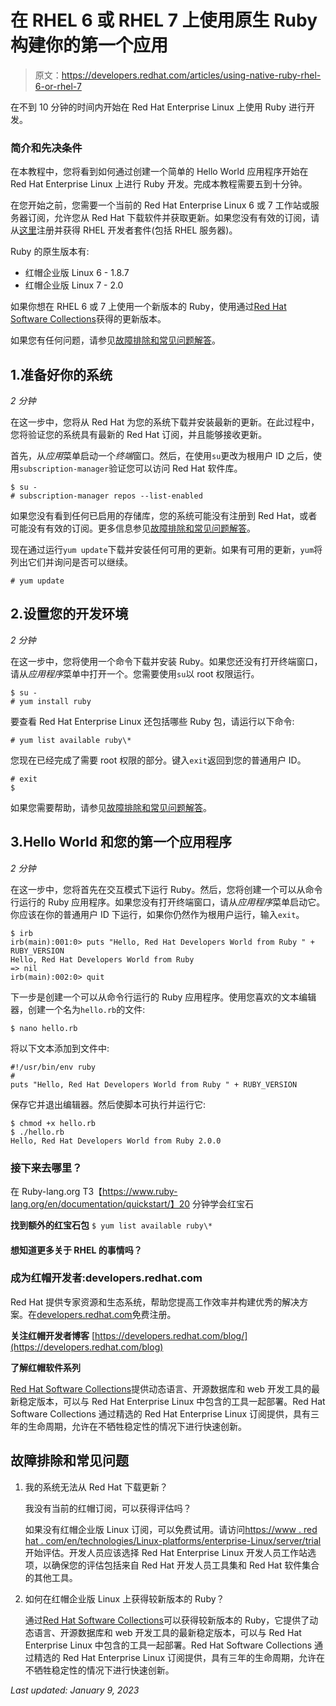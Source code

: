 # 在 RHEL 6 或 RHEL 7 上使用原生 Ruby 构建你的第一个应用

> 原文：<https://developers.redhat.com/articles/using-native-ruby-rhel-6-or-rhel-7>

在不到 10 分钟的时间内开始在 Red Hat Enterprise Linux 上使用 Ruby 进行开发。

### 简介和先决条件

在本教程中，您将看到如何通过创建一个简单的 Hello World 应用程序开始在 Red Hat Enterprise Linux 上进行 Ruby 开发。完成本教程需要五到十分钟。

在您开始之前，您需要一个当前的 Red Hat Enterprise Linux 6 或 7 工作站或服务器订阅，允许您从 Red Hat 下载软件并获取更新。如果您没有有效的订阅，请从[这里](https://developers.redhat.com/downloads/)注册并获得 RHEL 开发者套件(包括 RHEL 服务器)。

Ruby 的原生版本有:

*   红帽企业版 Linux 6 - 1.8.7
*   红帽企业版 Linux 7 - 2.0

如果你想在 RHEL 6 或 7 上使用一个新版本的 Ruby，使用通过[Red Hat Software Collections](https://developers.redhat.com/products/softwarecollections/overview/)获得的更新版本。

如果您有任何问题，请参见[故障排除和常见问题解答](#TroubleshootingandFAQ3)。

## 1.准备好你的系统

*2 分钟*

在这一步中，您将从 Red Hat 为您的系统下载并安装最新的更新。在此过程中，您将验证您的系统具有最新的 Red Hat 订阅，并且能够接收更新。

首先，从*应用*菜单启动一个*终端*窗口。然后，在使用`su`更改为根用户 ID 之后，使用`subscription-manager`验证您可以访问 Red Hat 软件库。

```
$ su -
# subscription-manager repos --list-enabled
```

如果您没有看到任何已启用的存储库，您的系统可能没有注册到 Red Hat，或者可能没有有效的订阅。更多信息参见[故障排除和常见问题解答](#TroubleshootingandFAQ3)。

现在通过运行`yum update`下载并安装任何可用的更新。如果有可用的更新，`yum`将列出它们并询问是否可以继续。

`# yum update`

## 2.设置您的开发环境

*2 分钟*

在这一步中，您将使用一个命令下载并安装 Ruby。如果您还没有打开终端窗口，请从*应用程序*菜单中打开一个。您需要使用`su`以 root 权限运行。

```
$ su -
# yum install ruby
```

要查看 Red Hat Enterprise Linux 还包括哪些 Ruby 包，请运行以下命令:

`# yum list available ruby\*`

您现在已经完成了需要 root 权限的部分。键入`exit`返回到您的普通用户 ID。

```
# exit
$
```

如果您需要帮助，请参见[故障排除和常见问题解答](#TroubleshootingandFAQ3)。

## 3.Hello World 和您的第一个应用程序

*2 分钟*

在这一步中，您将首先在交互模式下运行 Ruby。然后，您将创建一个可以从命令行运行的 Ruby 应用程序。如果您没有打开终端窗口，请从*应用程序*菜单启动它。你应该在你的普通用户 ID 下运行，如果你仍然作为根用户运行，输入`exit`。

```
$ irb
irb(main):001:0> puts "Hello, Red Hat Developers World from Ruby " + RUBY_VERSION
Hello, Red Hat Developers World from Ruby
=> nil
irb(main):002:0> quit
```

下一步是创建一个可以从命令行运行的 Ruby 应用程序。使用您喜欢的文本编辑器，创建一个名为`hello.rb`的文件:

`$ nano hello.rb`

将以下文本添加到文件中:

```
#!/usr/bin/env ruby
#
puts "Hello, Red Hat Developers World from Ruby " + RUBY_VERSION
```

保存它并退出编辑器。然后使脚本可执行并运行它:

```
$ chmod +x hello.rb
$ ./hello.rb
Hello, Red Hat Developers World from Ruby 2.0.0
```

### 接下来去哪里？

在 Ruby-lang.org
T3【https://www.ruby-lang.org/en/documentation/quickstart/】20 分钟学会红宝石

**找到额外的红宝石包**
`$ yum list available ruby\*`

#### 想知道更多关于 RHEL 的事情吗？

### 成为红帽开发者:developers.redhat.com

Red Hat 提供专家资源和生态系统，帮助您提高工作效率并构建优秀的解决方案。在[developers.redhat.com](https://developers.redhat.com/)免费注册。

**关注红帽开发者博客**
[https://developers.redhat.com/blog/](https://developers.redhat.com/blog)

**了解红帽软件系列**

[Red Hat Software Collections](https://access.redhat.com/products/Red_Hat_Enterprise_Linux/Developer/#dev-page=5)提供动态语言、开源数据库和 web 开发工具的最新稳定版本，可以与 Red Hat Enterprise Linux 中包含的工具一起部署。Red Hat Software Collections 通过精选的 Red Hat Enterprise Linux 订阅提供，具有三年的生命周期，允许在不牺牲稳定性的情况下进行快速创新。

## 故障排除和常见问题

1.  我的系统无法从 Red Hat 下载更新？

    我没有当前的红帽订阅，可以获得评估吗？

    如果没有红帽企业版 Linux 订阅，可以免费试用。请访问[https://www . red hat . com/en/technologies/Linux-platforms/enterprise-Linux/server/trial](https://www.redhat.com/en/technologies/linux-platforms/enterprise-linux/server/trial)开始评估。开发人员应该选择 Red Hat Enterprise Linux 开发人员工作站选项，以确保您的评估包括来自 Red Hat 开发人员工具集和 Red Hat 软件集合的其他工具。

2.  如何在红帽企业版 Linux 上获得较新版本的 Ruby？

    通过[Red Hat Software Collections](https://access.redhat.com/products/Red_Hat_Enterprise_Linux/Developer/#dev-page=5)可以获得较新版本的 Ruby，它提供了动态语言、开源数据库和 web 开发工具的最新稳定版本，可以与 Red Hat Enterprise Linux 中包含的工具一起部署。Red Hat Software Collections 通过精选的 Red Hat Enterprise Linux 订阅提供，具有三年的生命周期，允许在不牺牲稳定性的情况下进行快速创新。

*Last updated: January 9, 2023*